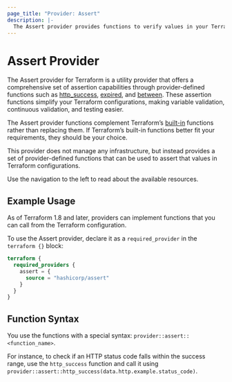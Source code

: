```yaml
---
page_title: "Provider: Assert"
description: |-
  The Assert provider provides functions to verify values in your Terraform configurations to make sure they meet specific criteria.
---
```


# Assert Provider

The Assert provider for Terraform is a utility provider that offers a comprehensive set of assertion capabilities through provider-defined functions such as [http_success](https://registry.terraform.io/providers/hashicorp/assert/latest/docs/functions/http_success), [expired](https://registry.terraform.io/providers/hashicorp/assert/latest/docs/functions/expired), and [between](https://registry.terraform.io/providers/hashicorp/assert/latest/docs/functions/between). These assertion functions simplify your Terraform configurations, making variable validation, continuous validation, and testing easier.

The Assert provider functions complement Terraform’s [built-in](https://developer.hashicorp.com/terraform/language/functions) functions rather than replacing them. If Terraform’s built-in functions better fit your requirements, they should be your choice.

This provider does not manage any infrastructure, but instead provides a set of provider-defined functions
that can be used to assert that values in Terraform configurations.

Use the navigation to the left to read about the available resources.

## Example Usage

As of Terraform 1.8 and later, providers can implement functions that you can call from the Terraform configuration. 

To use the Assert provider, declare it as a `required_provider` in the `terraform {}` block:

```terraform
terraform {
  required_providers {
    assert = {
      source = "hashicorp/assert"
    }
  }
}
```

## Function Syntax

You use the functions with a special syntax: `provider::assert::<function_name>`. 

For instance, to check if an HTTP status code falls within the success range, use the `http_success` function and call it using `provider::assert::http_success(data.http.example.status_code)`.
